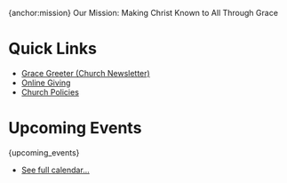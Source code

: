 {anchor:mission}
Our Mission: Making&nbsp;Christ&nbsp;Known to&nbsp;All Through&nbsp;Grace

# Quick Links

*   [Grace Greeter (Church Newsletter)](resources.cgi#greeter) 
*   [Online Giving](https://www.eservicepayments.com/cgi-bin/Vanco_ver3.vps?appver3=wWsk24ZWJSTZKsGd1RMKlg0BDvsSG3VIWQCPJNNxD8upkiY7JlDavDsozUE7KG0nFx2NSo8LdUKGuGuF396vbW9ZDcUj57iDBl8WnWTG9eCXHubq5Z7ap5JVmPErc4ZeYHCKCZhESjGNQmZ5B-6dxzHg2QCRXOoejxmmwgaKTBI=&ver=3)
*   [Church Policies](resources.cgi#church-policies)

# Upcoming Events

{upcoming_events}

*   [See full calendar…](resources.cgi)
